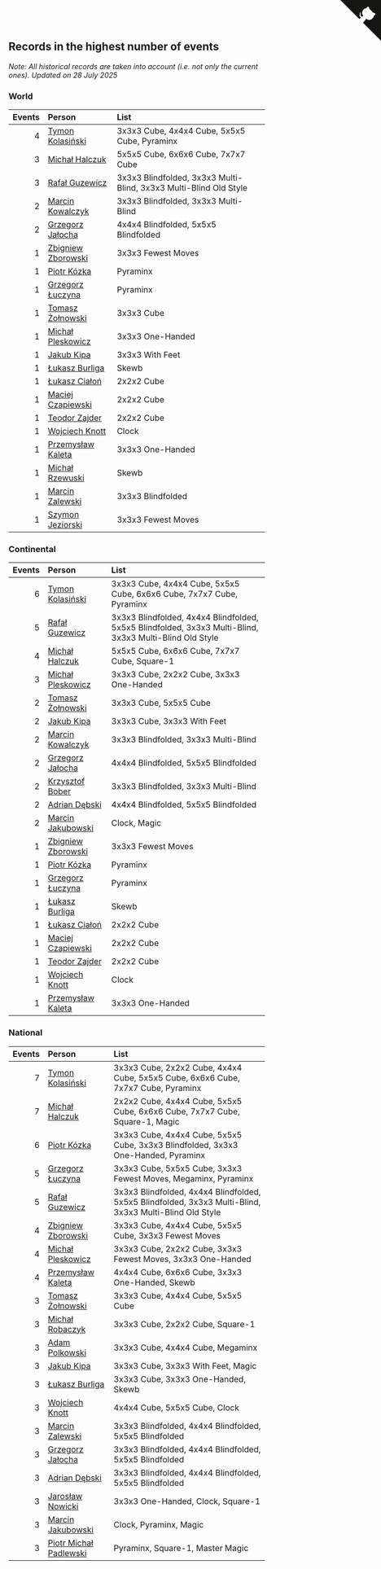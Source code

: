 ## Records in the highest number of events

*Note: All historical records are taken into account (i.e. not only the current ones).*
*Updated on 28 July 2025*


### World

| Events | Person | List |
| ---: | :--- | :--- |
| 4 | [Tymon Kolasiński](https://www.worldcubeassociation.org/persons/2016KOLA02) | 3x3x3 Cube, 4x4x4 Cube, 5x5x5 Cube, Pyraminx |
| 3 | [Michał Halczuk](https://www.worldcubeassociation.org/persons/2006HALC01) | 5x5x5 Cube, 6x6x6 Cube, 7x7x7 Cube |
| 3 | [Rafał Guzewicz](https://www.worldcubeassociation.org/persons/2006GUZE01) | 3x3x3 Blindfolded, 3x3x3 Multi-Blind, 3x3x3 Multi-Blind Old Style |
| 2 | [Marcin Kowalczyk](https://www.worldcubeassociation.org/persons/2011KOWA01) | 3x3x3 Blindfolded, 3x3x3 Multi-Blind |
| 2 | [Grzegorz Jałocha](https://www.worldcubeassociation.org/persons/2012JALO01) | 4x4x4 Blindfolded, 5x5x5 Blindfolded |
| 1 | [Zbigniew Zborowski](https://www.worldcubeassociation.org/persons/2003ZBOR02) | 3x3x3 Fewest Moves |
| 1 | [Piotr Kózka](https://www.worldcubeassociation.org/persons/2005KOZK01) | Pyraminx |
| 1 | [Grzegorz Łuczyna](https://www.worldcubeassociation.org/persons/2005LUCZ01) | Pyraminx |
| 1 | [Tomasz Żołnowski](https://www.worldcubeassociation.org/persons/2005ZOLN01) | 3x3x3 Cube |
| 1 | [Michał Pleskowicz](https://www.worldcubeassociation.org/persons/2009PLES01) | 3x3x3 One-Handed |
| 1 | [Jakub Kipa](https://www.worldcubeassociation.org/persons/2010KIPA01) | 3x3x3 With Feet |
| 1 | [Łukasz Burliga](https://www.worldcubeassociation.org/persons/2013BURL01) | Skewb |
| 1 | [Łukasz Ciałoń](https://www.worldcubeassociation.org/persons/2005CIAL02) | 2x2x2 Cube |
| 1 | [Maciej Czapiewski](https://www.worldcubeassociation.org/persons/2014CZAP01) | 2x2x2 Cube |
| 1 | [Teodor Zajder](https://www.worldcubeassociation.org/persons/2021ZAJD03) | 2x2x2 Cube |
| 1 | [Wojciech Knott](https://www.worldcubeassociation.org/persons/2011KNOT01) | Clock |
| 1 | [Przemysław Kaleta](https://www.worldcubeassociation.org/persons/2012KALE01) | 3x3x3 One-Handed |
| 1 | [Michał Rzewuski](https://www.worldcubeassociation.org/persons/2014RZEW01) | Skewb |
| 1 | [Marcin Zalewski](https://www.worldcubeassociation.org/persons/2011ZALE02) | 3x3x3 Blindfolded |
| 1 | [Szymon Jeziorski](https://www.worldcubeassociation.org/persons/2013JEZI01) | 3x3x3 Fewest Moves |

### Continental

| Events | Person | List |
| ---: | :--- | :--- |
| 6 | [Tymon Kolasiński](https://www.worldcubeassociation.org/persons/2016KOLA02) | 3x3x3 Cube, 4x4x4 Cube, 5x5x5 Cube, 6x6x6 Cube, 7x7x7 Cube, Pyraminx |
| 5 | [Rafał Guzewicz](https://www.worldcubeassociation.org/persons/2006GUZE01) | 3x3x3 Blindfolded, 4x4x4 Blindfolded, 5x5x5 Blindfolded, 3x3x3 Multi-Blind, 3x3x3 Multi-Blind Old Style |
| 4 | [Michał Halczuk](https://www.worldcubeassociation.org/persons/2006HALC01) | 5x5x5 Cube, 6x6x6 Cube, 7x7x7 Cube, Square-1 |
| 3 | [Michał Pleskowicz](https://www.worldcubeassociation.org/persons/2009PLES01) | 3x3x3 Cube, 2x2x2 Cube, 3x3x3 One-Handed |
| 2 | [Tomasz Żołnowski](https://www.worldcubeassociation.org/persons/2005ZOLN01) | 3x3x3 Cube, 5x5x5 Cube |
| 2 | [Jakub Kipa](https://www.worldcubeassociation.org/persons/2010KIPA01) | 3x3x3 Cube, 3x3x3 With Feet |
| 2 | [Marcin Kowalczyk](https://www.worldcubeassociation.org/persons/2011KOWA01) | 3x3x3 Blindfolded, 3x3x3 Multi-Blind |
| 2 | [Grzegorz Jałocha](https://www.worldcubeassociation.org/persons/2012JALO01) | 4x4x4 Blindfolded, 5x5x5 Blindfolded |
| 2 | [Krzysztof Bober](https://www.worldcubeassociation.org/persons/2013BOBE01) | 3x3x3 Blindfolded, 3x3x3 Multi-Blind |
| 2 | [Adrian Dębski](https://www.worldcubeassociation.org/persons/2017DEBS01) | 4x4x4 Blindfolded, 5x5x5 Blindfolded |
| 2 | [Marcin Jakubowski](https://www.worldcubeassociation.org/persons/2007JAKU01) | Clock, Magic |
| 1 | [Zbigniew Zborowski](https://www.worldcubeassociation.org/persons/2003ZBOR02) | 3x3x3 Fewest Moves |
| 1 | [Piotr Kózka](https://www.worldcubeassociation.org/persons/2005KOZK01) | Pyraminx |
| 1 | [Grzegorz Łuczyna](https://www.worldcubeassociation.org/persons/2005LUCZ01) | Pyraminx |
| 1 | [Łukasz Burliga](https://www.worldcubeassociation.org/persons/2013BURL01) | Skewb |
| 1 | [Łukasz Ciałoń](https://www.worldcubeassociation.org/persons/2005CIAL02) | 2x2x2 Cube |
| 1 | [Maciej Czapiewski](https://www.worldcubeassociation.org/persons/2014CZAP01) | 2x2x2 Cube |
| 1 | [Teodor Zajder](https://www.worldcubeassociation.org/persons/2021ZAJD03) | 2x2x2 Cube |
| 1 | [Wojciech Knott](https://www.worldcubeassociation.org/persons/2011KNOT01) | Clock |
| 1 | [Przemysław Kaleta](https://www.worldcubeassociation.org/persons/2012KALE01) | 3x3x3 One-Handed |

### National

| Events | Person | List |
| ---: | :--- | :--- |
| 7 | [Tymon Kolasiński](https://www.worldcubeassociation.org/persons/2016KOLA02) | 3x3x3 Cube, 2x2x2 Cube, 4x4x4 Cube, 5x5x5 Cube, 6x6x6 Cube, 7x7x7 Cube, Pyraminx |
| 7 | [Michał Halczuk](https://www.worldcubeassociation.org/persons/2006HALC01) | 2x2x2 Cube, 4x4x4 Cube, 5x5x5 Cube, 6x6x6 Cube, 7x7x7 Cube, Square-1, Magic |
| 6 | [Piotr Kózka](https://www.worldcubeassociation.org/persons/2005KOZK01) | 3x3x3 Cube, 4x4x4 Cube, 5x5x5 Cube, 3x3x3 Blindfolded, 3x3x3 One-Handed, Pyraminx |
| 5 | [Grzegorz Łuczyna](https://www.worldcubeassociation.org/persons/2005LUCZ01) | 3x3x3 Cube, 5x5x5 Cube, 3x3x3 Fewest Moves, Megaminx, Pyraminx |
| 5 | [Rafał Guzewicz](https://www.worldcubeassociation.org/persons/2006GUZE01) | 3x3x3 Blindfolded, 4x4x4 Blindfolded, 5x5x5 Blindfolded, 3x3x3 Multi-Blind, 3x3x3 Multi-Blind Old Style |
| 4 | [Zbigniew Zborowski](https://www.worldcubeassociation.org/persons/2003ZBOR02) | 3x3x3 Cube, 4x4x4 Cube, 5x5x5 Cube, 3x3x3 Fewest Moves |
| 4 | [Michał Pleskowicz](https://www.worldcubeassociation.org/persons/2009PLES01) | 3x3x3 Cube, 2x2x2 Cube, 3x3x3 Fewest Moves, 3x3x3 One-Handed |
| 4 | [Przemysław Kaleta](https://www.worldcubeassociation.org/persons/2012KALE01) | 4x4x4 Cube, 6x6x6 Cube, 3x3x3 One-Handed, Skewb |
| 3 | [Tomasz Żołnowski](https://www.worldcubeassociation.org/persons/2005ZOLN01) | 3x3x3 Cube, 4x4x4 Cube, 5x5x5 Cube |
| 3 | [Michał Robaczyk](https://www.worldcubeassociation.org/persons/2006ROBA01) | 3x3x3 Cube, 2x2x2 Cube, Square-1 |
| 3 | [Adam Polkowski](https://www.worldcubeassociation.org/persons/2007POLK01) | 3x3x3 Cube, 4x4x4 Cube, Megaminx |
| 3 | [Jakub Kipa](https://www.worldcubeassociation.org/persons/2010KIPA01) | 3x3x3 Cube, 3x3x3 With Feet, Magic |
| 3 | [Łukasz Burliga](https://www.worldcubeassociation.org/persons/2013BURL01) | 3x3x3 Cube, 3x3x3 One-Handed, Skewb |
| 3 | [Wojciech Knott](https://www.worldcubeassociation.org/persons/2011KNOT01) | 4x4x4 Cube, 5x5x5 Cube, Clock |
| 3 | [Marcin Zalewski](https://www.worldcubeassociation.org/persons/2011ZALE02) | 3x3x3 Blindfolded, 4x4x4 Blindfolded, 5x5x5 Blindfolded |
| 3 | [Grzegorz Jałocha](https://www.worldcubeassociation.org/persons/2012JALO01) | 3x3x3 Blindfolded, 4x4x4 Blindfolded, 5x5x5 Blindfolded |
| 3 | [Adrian Dębski](https://www.worldcubeassociation.org/persons/2017DEBS01) | 3x3x3 Blindfolded, 4x4x4 Blindfolded, 5x5x5 Blindfolded |
| 3 | [Jarosław Nowicki](https://www.worldcubeassociation.org/persons/2004NOWI01) | 3x3x3 One-Handed, Clock, Square-1 |
| 3 | [Marcin Jakubowski](https://www.worldcubeassociation.org/persons/2007JAKU01) | Clock, Pyraminx, Magic |
| 3 | [Piotr Michał Padlewski](https://www.worldcubeassociation.org/persons/2008PADL01) | Pyraminx, Square-1, Master Magic |


<a href="https://github.com/maxidragon/wca_statistics_pl" class="github-corner" aria-label="View source on Github"><svg width="80" height="80" viewBox="0 0 250 250" style="fill:#151513; color:#fff; position: absolute; top: 0; border: 0; right: 0;" aria-hidden="true"><path d="M0,0 L115,115 L130,115 L142,142 L250,250 L250,0 Z"></path><path d="M128.3,109.0 C113.8,99.7 119.0,89.6 119.0,89.6 C122.0,82.7 120.5,78.6 120.5,78.6 C119.2,72.0 123.4,76.3 123.4,76.3 C127.3,80.9 125.5,87.3 125.5,87.3 C122.9,97.6 130.6,101.9 134.4,103.2" fill="currentColor" style="transform-origin: 130px 106px;" class="octo-arm"></path><path d="M115.0,115.0 C114.9,115.1 118.7,116.5 119.8,115.4 L133.7,101.6 C136.9,99.2 139.9,98.4 142.2,98.6 C133.8,88.0 127.5,74.4 143.8,58.0 C148.5,53.4 154.0,51.2 159.7,51.0 C160.3,49.4 163.2,43.6 171.4,40.1 C171.4,40.1 176.1,42.5 178.8,56.2 C183.1,58.6 187.2,61.8 190.9,65.4 C194.5,69.0 197.7,73.2 200.1,77.6 C213.8,80.2 216.3,84.9 216.3,84.9 C212.7,93.1 206.9,96.0 205.4,96.6 C205.1,102.4 203.0,107.8 198.3,112.5 C181.9,128.9 168.3,122.5 157.7,114.1 C157.9,116.9 156.7,120.9 152.7,124.9 L141.0,136.5 C139.8,137.7 141.6,141.9 141.8,141.8 Z" fill="currentColor" class="octo-body"></path></svg></a><style>.github-corner:hover .octo-arm{animation:octocat-wave 560ms ease-in-out}@keyframes octocat-wave{0%,100%{transform:rotate(0)}20%,60%{transform:rotate(-25deg)}40%,80%{transform:rotate(10deg)}}@media (max-width:500px){.github-corner:hover .octo-arm{animation:none}.github-corner .octo-arm{animation:octocat-wave 560ms ease-in-out}}</style>
